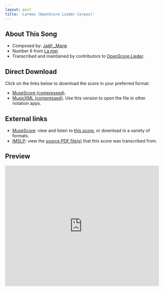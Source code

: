 ```yaml
---
layout: post
title: 'Larmes (OpenScore Lieder Corpus)'
---
```


## About This Song

- Composed by: [Jaëll,_Marie](https://fourscoreandmore.org/openscore/lieder/Jaëll,_Marie)
- Number 6 from [La mer](https://fourscoreandmore.org/openscore/lieder/Jaëll,_Marie/La_mer)
- Transcribed and maintained by contributors to [OpenScore Lieder].

[OpenScore Lieder]: https://musescore.com/openscore-lieder-corpus

## Direct Download

Click on the links below to download the score in your preferred format:
- [MuseScore (compressed)](https://github.com/openscore/lieder/blob/main/scores/Jaëll,_Marie/La_mer/6_Larmes/lc6157363.mscz?raw=true).
- [MusicXML (compressed)](https://github.com/openscore/lieder/blob/main/scores/Jaëll,_Marie/La_mer/6_Larmes/lc6157363.mxl?raw=true). Use this version to open the file in other notation apps.

## External links

- [MuseScore]: view and listen to [this score][MuseScore], or download in a variety of formats.
- [IMSLP]: view the [source PDF file(s)][IMSLP] that this score was transcribed from.

[MuseScore]: https://musescore.com/score/6157363
[IMSLP]: https://imslp.org/wiki/Special:ReverseLookup/624197

## Preview

<iframe width="100%" height="394" src="https://musescore.com/openscore-lieder-corpus/scores/6157363/embed" frameborder="0" allowfullscreen allow="autoplay; fullscreen"></iframe>
